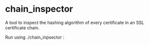 # chain_inspector
A tool to inspect the hashing algorithm of every certificate in an SSL certificate chain.


Run using ./chain_inpsector <target>:<port>
